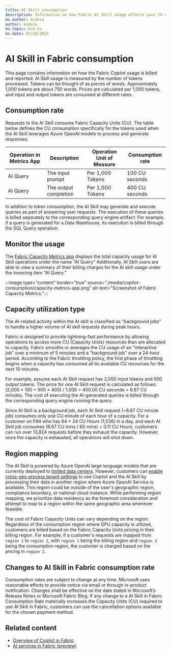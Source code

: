 ```yaml
---
title: AI Skill consumption
description: Information on how Fabric AI Skill usage affects your CU consumption.
ms.author: midesa
author: midesa
ms.topic: how-to
ms.date: 03/20/2025
---
```


# AI Skill in Fabric consumption

This page contains information on how the Fabric Copilot usage is billed and reported. AI Skill usage is measured by the number of tokens processed. Tokens can be thought of as pieces of words. Approximately 1,000 tokens are about 750 words. Prices are calculated per 1,000 tokens, and input and output tokens are consumed at different rates.

## Consumption rate
Requests to the AI Skill consume Fabric Capacity Units (CU). The table below defines the CU consumption specifically for the tokens used when the AI Skill leverages Azure OpenAI models to process and generate responses.

| **Operation in Metrics App** | **Description** | **Operation Unit of Measure** | **Consumption rate** |
|---|---|---|---|
|AI Query |The input prompt |Per 1,000 Tokens |100 CU seconds|
|AI Query |The output completion |Per 1,000 Tokens|400 CU seconds|

In addition to token consumption, the AI Skill may generate and execute queries as part of answering user requests. The execution of these queries is billed separately to the corresponding query engine artifact. For example, if a query is generated for a Data Warehouse, its execution is billed through the SQL Query operation.

## Monitor the usage  
The [Fabric Capacity Metrics app](../enterprise/metrics-app-compute-page.md) displays the total capacity usage for AI Skill operations under the name "AI Query" Additionally, AI Skill users are able to view a summary of their billing charges for the AI skill usage under the invoicing item "AI Query."

:::image type="content" border="true" source="./media/copilot-consumption/capacity-metrics-app.png" alt-text="Screenshot of Fabric Capacity Metrics.":::


## Capacity utilization type 

The AI-related activity within the AI skill is classified as "background jobs" to handle a higher volume of AI skill requests during peak hours.

Fabric is designed to provide lightning-fast performance by allowing operations to access more CU (Capacity Units) resources than are allocated to capacity. Fabric smooths or averages the CU usage of an "interactive job" over a minimum of 5 minutes and a "background job" over a 24-hour period. According to the Fabric throttling policy, the first phase of throttling begins when a capacity has consumed all its available CU resources for the next 10 minutes.

For example, assume each AI Skill request has 2,000 input tokens and 500 output tokens. The price for one AI Skill request is calculated as follows: (2,000 × 100 + 500 × 400) / 1,000 = 400.00 CU seconds = 6.67 CU minutes. The cost of executing the AI-generated queries is billed through the corresponding query engine running the query.

Since AI Skill is a background job, each AI Skill request (~6.67 CU minute job) consumes only one CU minute of each hour of a capacity. For a customer on F64 who has 64 * 24 CU Hours (1,536) in a day, and each AI Skill job consumes (6.67 CU mins / 60 mins) = 0.11 CU Hours, customers can run over 13,824 requests before they exhaust the capacity. However, once the capacity is exhausted, all operations will shut down.

## Region mapping 

The AI Skill is powered by Azure OpenAI large language models that are currently deployed to [limited data centers](../data-science/ai-services/ai-services-overview.md#available-regions). However, customers can [enable cross-geo process tenant settings](../admin/service-admin-portal-copilot.md) to use Copilot and the AI Skill by processing their data in another region where Azure OpenAI Service is available. This region could be outside of the user's geographic region, compliance boundary, or national cloud instance. While performing region mapping, we prioritize data residency as the foremost consideration and attempt to map to a region within the same geographic area whenever feasible. 

The cost of Fabric Capacity Units can vary depending on the region. Regardless of the consumption region where GPU capacity is utilized, customers are billed based on the Fabric Capacity Units pricing in their billing region. For example, if a customer's requests are mapped from `region 1` to `region 2`, with `region 1` being the billing region and `region 2` being the consumption region, the customer is charged based on the pricing in `region 1`.

## Changes to AI Skill in Fabric consumption rate

Consumption rates are subject to change at any time. Microsoft uses reasonable efforts to provide notice via email or through in-product notification. Changes shall be effective on the date stated in Microsoft’s Release Notes or Microsoft Fabric Blog. If any change to a AI Skill in Fabric Consumption Rate materially increases the Capacity Units (CU) required to use AI Skill in Fabric, customers can use the cancellation options available for the chosen payment method.

## Related content

- [Overview of Copilot in Fabric](../data-science/concept-ai-skill)
- [AI services in Fabric (preview)](../data-science/ai-services/ai-services-overview.md)
